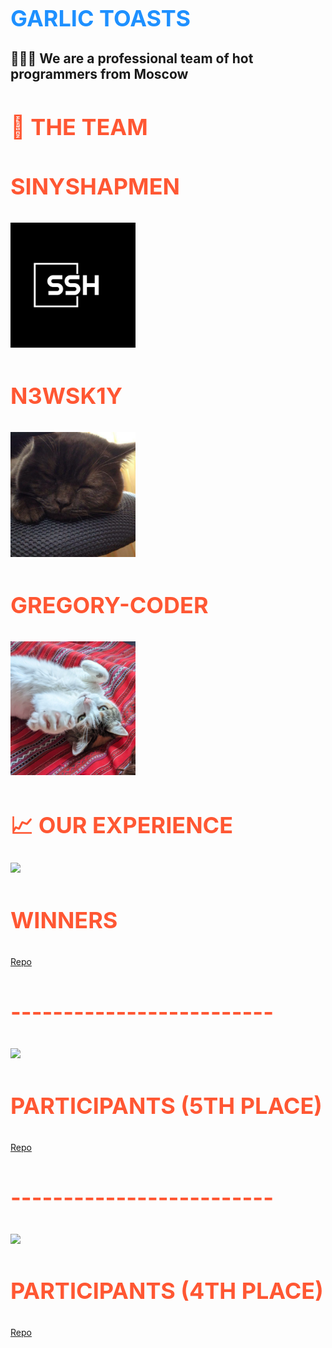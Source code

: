 <h1 align="left" style="font-size: 36px; color: #1E90FF; font-weight: bold; text-transform: uppercase;">Garlic Toasts</h1>

<h2 align="left" font-family: 'IBM Plex Sans' >👨🏻‍💻 We are a professional team of hot programmers from Moscow</h2>

<h2 align="left" style="font-size: 36px; color: #FF5733; font-weight: bold; text-transform: uppercase;">🤝 THE TEAM</h2>

<h3 align="left" style="font-size: 36px; color: #FF5733; font-weight: bold; text-transform: uppercase;">Sinyshapmen</h3>

## [<img src="https://github.com/Garlic-Toasts/.github/blob/main/avs/sin.png?raw=true" width=200px>](https://github.com/sinyshapmen)

<h3 align="left" style="font-size: 36px; color: #FF5733; font-weight: bold; text-transform: uppercase;">N3wSk1Y</h3>

## [<img src="https://github.com/Garlic-Toasts/.github/blob/main/avs/dmit.png?raw=true" width=200px>](https://github.com/N3wSk1Y)

<h3 align="left" style="font-size: 36px; color: #FF5733; font-weight: bold; text-transform: uppercase;">Gregory-coder</h3>

## [<img src="https://github.com/Garlic-Toasts/.github/blob/main/avs/greg.jpg?raw=true" width=200px>](https://github.com/Gregory-coder)
<h1 align="left" style="font-size: 36px; color: #FF5733; font-weight: bold; text-transform: uppercase;">📈 OUR EXPERIENCE</h1>

[<img src="https://github.com/chftm/.github/assets/83007290/a2b374e1-e5b5-4d9b-bd15-9837f50203de" width=200px>](https://dano.hse.ru/hackathon_itmo_2024)

<h3 align="left" style="font-size: 36px; color: #FF5733; font-weight: bold; text-transform: uppercase;">WINNERS</h3>

<a href="https://github.com/Garlic-Toasts/eco_dano_hack" target="_blank">Repo</a>

<h3 align="left" style="font-size: 36px; color: #FF5733; font-weight: bold; text-transform: uppercase;" href="">-------------------------</h3>

[<img src="https://github.com/chftm/.github/assets/83007290/a2b374e1-e5b5-4d9b-bd15-9837f50203de" width=200px>](https://dano.hse.ru/hackathon_nes_2024)

<h3 align="left" style="font-size: 36px; color: #FF5733; font-weight: bold; text-transform: uppercase;">Participants (5th place)</h3>

<a href="https://github.com/Garlic-Toasts/eco_dano_hack" target="_blank">Repo</a>

<h3 align="left" style="font-size: 36px; color: #FF5733; font-weight: bold; text-transform: uppercase;" href="">-------------------------</h3>

[<img src="https://github.com/Garlic-Toasts/.github/assets/163736717/d5018c6e-29a1-4fbb-bc66-69a5b2c3adc6" width=200px>](https://nuclearhack.mephi.ru/)

<h3 align="left" style="font-size: 36px; color: #FF5733; font-weight: bold; text-transform: uppercase;">Participants (4th place)</h3>

<a href="https://github.com/Garlic-Toasts/web_auth" target="_blank">Repo</a>
